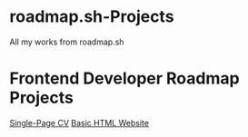 # roadmap.sh-Projects
All my works from roadmap.sh
# Frontend Developer Roadmap Projects
[Single-Page CV](https://roadmap.sh/projects/single-page-cv)
[Basic HTML Website](https://roadmap.sh/projects/basic-html-website)